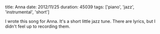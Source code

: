 title: Anna
date: 2012/11/25
duration: 45039
tags: ['piano', 'jazz', 'instrumental', 'short']

I wrote this song for Anna. It's a short little jazz tune. There are lyrics, but I didn't feel up to recording them.
